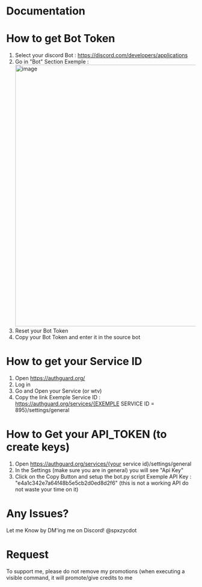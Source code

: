 # Documentation

# How to get Bot Token
1) Select your discord Bot : https://discord.com/developers/applications
2) Go in "Bot" Section
Exemple : <img width="1002" height="696" alt="image" src="https://github.com/user-attachments/assets/e2285c14-8019-448f-9f8b-e0c78d4c1f36" />
3) Reset your Bot Token
4) Copy your Bot Token and enter it in the source bot

# How to get your Service ID
1) Open https://authguard.org/
2) Log in
3) Go and Open your Service (or wtv)
4) Copy the link
   Exemple Service ID :
   https://authguard.org/services/{EXEMPLE SERVICE ID = 895}/settings/general


# How to Get your API_TOKEN (to create keys)
1) Open https://authguard.org/services/{your service id}/settings/general
2) In the Settings (make sure you are in general) you will see "Api Key"
3) Click on the Copy Button and setup the bot.py script
Exemple API Key : "e4a1c342e7a64f48b5e5cb2d0ed8d2f6" (this is not a working API do not waste your time on it)

# Any Issues?
Let me Know by DM'ing me on Discord! @spxzycdot

# Request
To support me, please do not remove my promotions (when executing a visible command, it will promote/give credits to me
